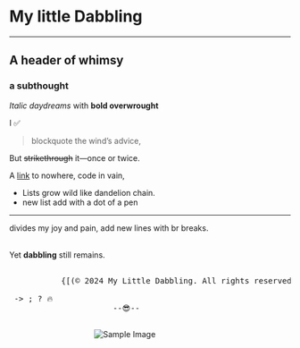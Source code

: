 # My little Dabbling

---

## A header of whimsy

### a subthought

*Italic daydreams* with **bold overwrought**

I ✅
> blockquote the wind’s advice,

But ~~strikethrough~~ it—once or twice.

A [link](/) to nowhere, code in vain,
- Lists grow wild like dandelion chain.
- new list add with a dot of a pen

--- 

divides my joy and pain,
add new lines with br breaks.
<br>
<br>

Yet **dabbling** still remains.


<pre>
      
           {[(© 2024 My Little Dabbling. All rights reserved.)]}

 -> ; ? 🔥 
                      --😎--

</pre>


<img src="/assets/img/flower-pic.jpg" alt="Sample Image" 
     style="max-width: 200px; display: block; margin-left: auto; margin-right: auto;">